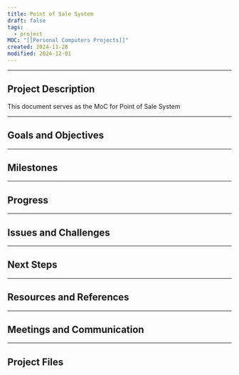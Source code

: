 ```yaml
---
title: Point of Sale System
draft: false
tags:
  - project
MOC: "[[Personal Computers Projects]]"
created: 2024-11-28
modified: 2024-12-01
---
```



---
## Project Description
This document serves as the MoC for Point of Sale System

---
## Goals and Objectives


---
## Milestones


---
## Progress


---
## Issues and Challenges


---
## Next Steps


---
## Resources and References


---
## Meetings and Communication


---
## Project Files
 